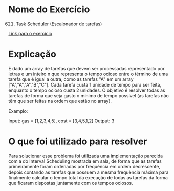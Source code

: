 # Nome do Exercício 
621. Task Scheduler (Escalonador de tarefas)




[Link para o exercício](https://leetcode.com/problems/task-scheduler/)

# Explicação
 
É dado um array de tarefas que devem ser processadas representado por letras e um inteiro n que representa o tempo ocioso entre o término de uma tarefa que é igual a outra, como as tarefas "A" em um array ["A","A","A","B","C"]. Cada tarefa custa 1 unidade de tempo para ser feita, enquanto o tempo ocioso custa 2 unidades. O objetivo é resolver todas as tarefas de forma que seja gasto o mínimo de tempo possível (as tarefas não têm que ser feitas na ordem que estão no array).

Examplo:

Input: gas = [1,2,3,4,5], cost = [3,4,5,1,2]
Output: 3


# O que foi utilizado para resolver

Para solucionar esse problema foi utilizada uma implementação parecida com a do Interval Scheduling mostrada em sala, de forma que as tarefas primeiramente foram ordenadas por frequência em ordem decrescente, depois contando as tarefas que possuem a mesma frequência máxima para finalmente calcular o tempo total da execução de todas as tarefas da forma que ficaram dispostas juntamente com os tempos ociosos.